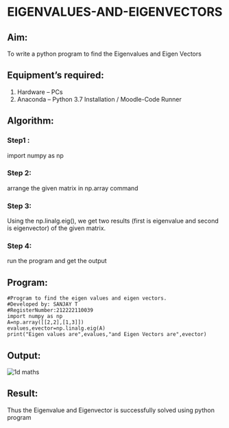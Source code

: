 # EIGENVALUES-AND-EIGENVECTORS

## Aim:

To write a python program to find the Eigenvalues and Eigen Vectors

## Equipment’s required:

1. 	Hardware – PCs
2. 	Anaconda – Python 3.7 Installation / Moodle-Code Runner

## Algorithm:

### Step1 : 

import numpy as np

### Step 2:

arrange the given matrix in np.array command

### Step 3: 

Using the np.linalg.eig(),  we get two results (first is eigenvalue and second is eigenvector) of the given matrix.

### Step 4:

run the program and get the output

## Program:
```
#Program to find the eigen values and eigen vectors.
#Developed by: SANJAY T
#RegisterNumber:212222110039
import numpy as np
A=np.array([[2,2],[1,3]])
evalues,evector=np.linalg.eig(A)
print("Eigen values are",evalues,"and Eigen Vectors are",evector)
```

## Output:
![1d maths](https://user-images.githubusercontent.com/119409242/229993968-1d34fc49-92da-433b-b8fa-77fa71613564.png)

## Result:

Thus the Eigenvalue and Eigenvector is successfully solved using python program
